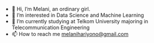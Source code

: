 - 👋 Hi, I’m Melani, an ordinary girl.
- 👀 I’m interested in Data Science and Machine Learning
- 🌱 I’m currently studying at Telkom University majoring in Telecommunication Engineering
- 📫 How to reach me melanihariyono@gmail.com

<!---
melanih/melanih is a ✨ special ✨ repository because its `README.md` (this file) appears on your GitHub profile.
You can click the Preview link to take a look at your changes.
--->
